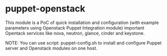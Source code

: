 # puppet-openstack

This module is a PoC of quick installation and configuration (with example parameters using Openstack Puppet Integration module)
important Opentack services like nova, neutron, glance, cinder and keystone.


NOTE:
You can use script: puppet-config.sh to install and configure Puppet server and Openstack modules on one host.
